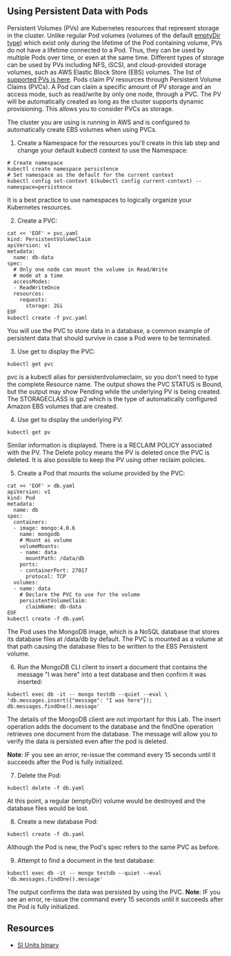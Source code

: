 Using Persistent Data with Pods
-------------------------------

Persistent Volumes (PVs) are Kubernetes resources that represent storage in the cluster. Unlike regular Pod volumes (volumes of the default [emptyDir type](https://kubernetes.io/docs/concepts/storage/volumes/#emptydir)) which exist only during the lifetime of the Pod containing volume, PVs do not have a lifetime connected to a Pod. Thus, they can be used by multiple Pods over time, or even at the same time. Different types of storage can be used by PVs including NFS, iSCSI, and cloud-provided storage volumes, such as AWS Elastic Block Store (EBS) volumes. The list of [supported PVs is here](https://kubernetes.io/docs/concepts/storage/persistent-volumes/#types-of-persistent-volumes). Pods claim PV resources through Persistent Volume Claims (PVCs). A Pod can claim a specific amount of PV storage and an access mode, such as read/write by only one node, through a PVC. The PV will be automatically created as long as the cluster supports dynamic provisioning. This allows you to consider PVCs as storage.

The cluster you are using is running in AWS and is configured to automatically create EBS volumes when using PVCs.

1. Create a Namespace for the resources you'll create in this lab step and change your default kubectl context to use the Namespace:
  ```
  # Create namespace
  kubectl create namespace persistence
  # Set namespace as the default for the current context
  kubectl config set-context $(kubectl config current-context) --namespace=persistence
  ```

  It is a best practice to use namespaces to logically organize your Kubernetes resources.

2. Create a PVC:
  ```
  cat << 'EOF' > pvc.yaml
  kind: PersistentVolumeClaim
  apiVersion: v1
  metadata:
    name: db-data
  spec:
    # Only one node can mount the volume in Read/Write
    # mode at a time
    accessModes:
    - ReadWriteOnce
    resources:
      requests:
        storage: 2Gi
  EOF
  kubectl create -f pvc.yaml
  ```

  You will use the PVC to store data in a database, a common example of persistent data that should survive in case a Pod were to be terminated.

3. Use get to display the PVC:
  ```
  kubectl get pvc
  ```

  pvc is a kubectl alias for persistentvolumeclaim, so you don't need to type the complete Resource name. The output shows the PVC STATUS is Bound, but the output may show Pending while the underlying PV is being created. The STORAGECLASS is gp2 which is the type of automatically configured Amazon EBS volumes that are created.

4. Use get to display the underlying PV:
  ```
  kubectl get pv
  ```

  Similar information is displayed. There is a RECLAIM POLICY associated with the PV. The Delete policy means the PV is deleted once the PVC is deleted. It is also possible to keep the PV using other reclaim policies.

5. Create a Pod that mounts the volume provided by the PVC:
  ```
  cat << 'EOF' > db.yaml
  apiVersion: v1
  kind: Pod
  metadata:
    name: db
  spec:
    containers:
    - image: mongo:4.0.6
      name: mongodb
      # Mount as volume
      volumeMounts:
      - name: data
        mountPath: /data/db
      ports:
      - containerPort: 27017
        protocol: TCP
    volumes:
    - name: data
      # Declare the PVC to use for the volume
      persistentVolumeClaim:
        claimName: db-data
  EOF
  kubectl create -f db.yaml
  ```

  The Pod uses the MongoDB image, which is a NoSQL database that stores its database files at /data/db by default. The PVC is mounted as a volume at that path causing the database files to be written to the EBS Persistent volume.

6. Run the MongoDB CLI client to insert a document that contains the message "I was here" into a test database and then confirm it was inserted:
  ```
  kubectl exec db -it -- mongo testdb --quiet --eval \
  'db.messages.insert({"message": "I was here"}); db.messages.findOne().message'
  ```

  The details of the MongoDB client are not important for this Lab. The insert operation adds the document to the database and the findOne operation retrieves one document from the database. The message will allow you to verify the data is persisted even after the pod is deleted.

  **Note**: IF you see an error, re-issue the command every 15 seconds until it succeeds after the Pod is fully initialized.

7. Delete the Pod:
  ```
  kubectl delete -f db.yaml
  ```

  At this point, a regular (emptyDir) volume would be destroyed and the database files would be lost.

8. Create a new database Pod:
  ```
  kubectl create -f db.yaml
  ```

  Although the Pod is new, the Pod's spec refers to the same PVC as before.

9. Attempt to find a document in the test database:
  ```
  kubectl exec db -it -- mongo testdb --quiet --eval 'db.messages.findOne().message'
  ```

  The output confirms the data was persisted by using the PVC.
  **Note**: IF you see an error, re-issue the command every 15 seconds until it succeeds after the Pod is fully initialized.

Resources
---------

- [SI Units binary](https://physics.nist.gov/cuu/Units/binary.html)
